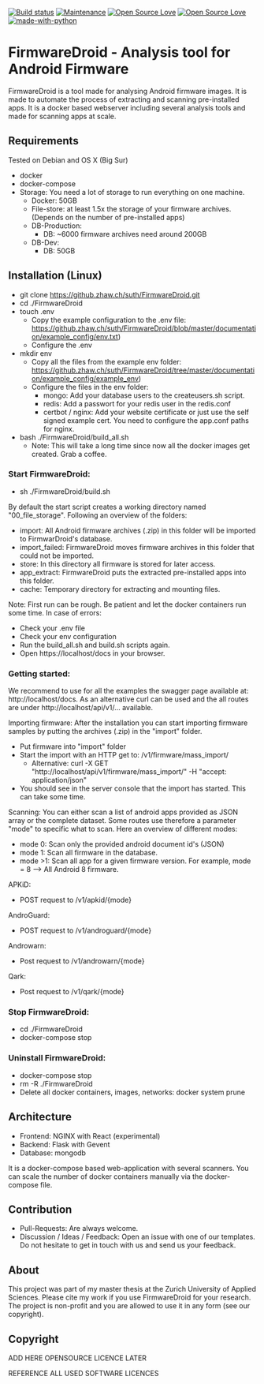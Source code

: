 [![Build status](https://ci.cloudlab.zhaw.ch/api/projects/status/vxmbkbn63pqgjdy6/branch/master?svg=true)](https://ci.cloudlab.zhaw.ch/project/suth/firmwaredroid/branch/master)
[![Maintenance](https://img.shields.io/badge/Maintained%3F-yes-green.svg)](https://GitHub.com/Naereen/StrapDown.js/graphs/commit-activity)
[![Open Source Love](https://badges.frapsoft.com/os/v2/open-source.svg?v=102)](https://github.com/ellerbrock/open-source-badge/)
[![Open Source Love](https://badges.frapsoft.com/os/gpl/gpl.svg?v=102)](https://github.com/ellerbrock/open-source-badge/)
[![made-with-python](https://img.shields.io/badge/Made%20with-Python-1f425f.svg)](https://www.python.org/)

# FirmwareDroid - Analysis tool for Android Firmware
FirmwareDroid is a tool made for analysing Android firmware images. It is made to automate the process 
of extracting and scanning pre-installed apps. It is a docker based webserver including several analysis tools and made
for scanning apps at scale.

## Requirements
Tested on Debian and OS X (Big Sur)

- docker
- docker-compose
- Storage: You need a lot of storage to run everything on one machine.
  - Docker: 50GB
  - File-store: at least 1.5x the storage of your firmware archives. (Depends on the number of pre-installed apps)
  - DB-Production:
    - DB: ~6000 firmware archives need around 200GB
  - DB-Dev:
    - DB: 50GB

## Installation (Linux)
- git clone https://github.zhaw.ch/suth/FirmwareDroid.git
- cd ./FirmwareDroid
- touch .env
  - Copy the example configuration to the .env file: https://github.zhaw.ch/suth/FirmwareDroid/blob/master/documentation/example_config/env.txt)
  - Configure the .env
- mkdir env
  - Copy all the files from the example env folder: https://github.zhaw.ch/suth/FirmwareDroid/tree/master/documentation/example_config/example_env)
  - Configure the files in the env folder:
    - mongo: Add your database users to the createusers.sh script.
    - redis: Add a passwort for your redis user in the redis.conf
    - certbot / nginx: Add your website certificate or just use the self signed example cert. You need to configure the
  app.conf paths for nginx.
- bash ./FirmwareDroid/build_all.sh
  - Note: This will take a long time since now all the docker images get created. Grab a coffee.

### Start FirmwareDroid:
- sh ./FirmwareDroid/build.sh

By default the start script creates a working directory named "00_file_storage". Following an overview of the folders:
- import: All Android firmware archives (.zip) in this folder will be imported to FirmwarDroid's database.
- import_failed: FirmwareDroid moves firmware archives in this folder that could not be imported.
- store: In this directory all firmware is stored for later access.
- app_extract: FirmwareDroid puts the extracted pre-installed apps into this folder.
- cache: Temporary directory for extracting and mounting files.

Note: First run can be rough. Be patient and let the docker containers run some time. In case of errors:
- Check your .env file
- Check your env configuration
- Run the build_all.sh and build.sh scripts again.
- Open https://localhost/docs in your browser.

### Getting started:
We recommend to use for all the examples the swagger page available at: http://localhost/docs. As an alternative
curl can be used and the all routes are under http://localhost/api/v1/... available.

Importing firmware:
After the installation you can start importing firmware samples by putting the archives (.zip) in the "import" folder.
- Put firmware into "import" folder
- Start the import with an HTTP get to: /v1/firmware/mass_import/
  - Alternative: curl -X GET "http://localhost/api/v1/firmware/mass_import/" -H "accept: application/json"
- You should see in the server console that the import has started. This can take some time.

Scanning:
You can either scan a list of android apps provided as JSON array or the complete dataset. Some routes 
use therefore a parameter "mode" to specific what to scan. Here an overview of different modes:
- mode 0: Scan only the provided android document id's (JSON)
- mode 1: Scan all firmware in the database.
- mode >1: Scan all app for a given firmware version. For example, mode = 8 --> All Android 8 firmware.

APKiD:
  - POST request to /v1/apkid/{mode}

AndroGuard:
  - POST request to /v1/androguard/{mode}

Androwarn:
  - Post request to /v1/androwarn/{mode}

Qark:
  - Post request to /v1/qark/{mode}

### Stop FirmwareDroid:
- cd ./FirmwareDroid
- docker-compose stop

### Uninstall FirmwareDroid:
- docker-compose stop
- rm -R ./FirmwareDroid
- Delete all docker containers, images, networks: docker system prune


## Architecture
- Frontend: NGINX with React (experimental)
- Backend: Flask with Gevent
- Database: mongodb

It is a docker-compose based web-application with several scanners. 
You can scale the number of docker containers manually via the docker-compose file.

## Contribution

- Pull-Requests: Are always welcome.
- Discussion / Ideas / Feedback: Open an issue with one of our templates. 
  Do not hesitate to get in touch with us and send us your feedback.

## About 
This project was part of my master thesis at the Zurich University of Applied Sciences. Please cite my work if you use 
FirmwareDroid for your research. The project is non-profit and you are allowed to use it in any form (see our copyright).




## Copyright
ADD HERE OPENSOURCE LICENCE LATER

REFERENCE ALL USED SOFTWARE LICENCES